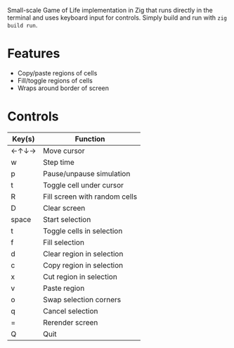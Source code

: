 Small-scale Game of Life implementation in Zig that runs directly in the terminal and uses keyboard input for controls. Simply build and run with `zig build run`.

# Features
- Copy/paste regions of cells
- Fill/toggle regions of cells
- Wraps around border of screen

# Controls
Key(s) | Function
-------|---------
←↑↓→   | Move cursor
w      | Step time
p      | Pause/unpause simulation
t      | Toggle cell under cursor
R      | Fill screen with random cells
D      | Clear screen
space  | Start selection
t      | Toggle cells in selection
f      | Fill selection
d      | Clear region in selection
c      | Copy region in selection
x      | Cut region in selection
v      | Paste region
o      | Swap selection corners
q      | Cancel selection
=      | Rerender screen
Q      | Quit
